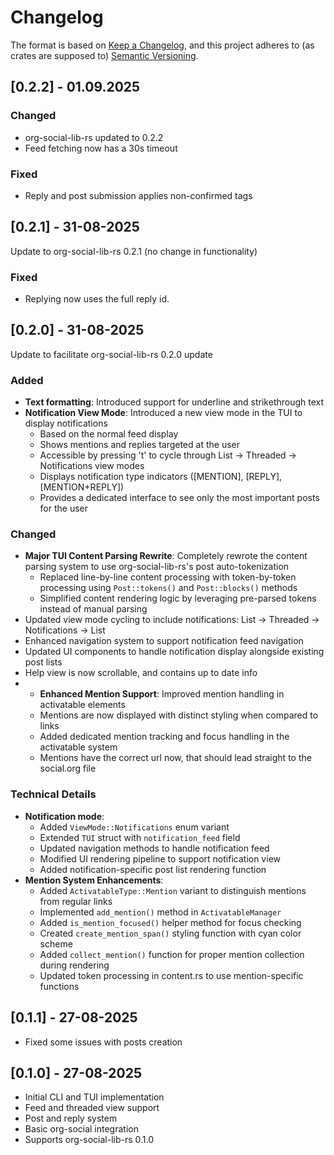 # Changelog

The format is based on [Keep a Changelog](https://keepachangelog.com/en/1.0.0/),
and this project adheres to (as crates are supposed to) [Semantic Versioning](https://semver.org/spec/v2.0.0.html).

## [0.2.2] - 01.09.2025
### Changed
- org-social-lib-rs updated to 0.2.2
- Feed fetching now has a 30s timeout
### Fixed
- Reply and post submission applies non-confirmed tags

## [0.2.1] - 31-08-2025

Update to org-social-lib-rs 0.2.1 (no change in functionality)

### Fixed
- Replying now uses the full reply id.

## [0.2.0] - 31-08-2025

Update to facilitate org-social-lib-rs 0.2.0 update

### Added
- **Text formatting**: Introduced support for underline and strikethrough text
- **Notification View Mode**: Introduced a new view mode in the TUI to display notifications
  - Based on the normal feed display
  - Shows mentions and replies targeted at the user
  - Accessible by pressing 't' to cycle through List -> Threaded -> Notifications view modes
  - Displays notification type indicators ([MENTION], [REPLY], [MENTION+REPLY])
  - Provides a dedicated interface to see only the most important posts for the user

### Changed
- **Major TUI Content Parsing Rewrite**: Completely rewrote the content parsing system to use org-social-lib-rs's post auto-tokenization
  - Replaced line-by-line content processing with token-by-token processing using `Post::tokens()` and `Post::blocks()` methods
  - Simplified content rendering logic by leveraging pre-parsed tokens instead of manual parsing
- Updated view mode cycling to include notifications: List -> Threaded -> Notifications -> List
- Enhanced navigation system to support notification feed navigation
- Updated UI components to handle notification display alongside existing post lists
- Help view is now scrollable, and contains up to date info
- - **Enhanced Mention Support**: Improved mention handling in activatable elements
  - Mentions are now displayed with distinct styling when compared to links
  - Added dedicated mention tracking and focus handling in the activatable system
  - Mentions have the correct url now, that should lead straight to the social.org file

### Technical Details
- **Notification mode**:
  - Added `ViewMode::Notifications` enum variant
  - Extended `TUI` struct with `notification_feed` field
  - Updated navigation methods to handle notification feed
  - Modified UI rendering pipeline to support notification view
  - Added notification-specific post list rendering function
- **Mention System Enhancements**:
  - Added `ActivatableType::Mention` variant to distinguish mentions from regular links
  - Implemented `add_mention()` method in `ActivatableManager`
  - Added `is_mention_focused()` helper method for focus checking
  - Created `create_mention_span()` styling function with cyan color scheme
  - Added `collect_mention()` function for proper mention collection during rendering
  - Updated token processing in content.rs to use mention-specific functions


## [0.1.1] - 27-08-2025
- Fixed some issues with posts creation
## [0.1.0] - 27-08-2025
- Initial CLI and TUI implementation
- Feed and threaded view support
- Post and reply system
- Basic org-social integration
- Supports org-social-lib-rs 0.1.0
